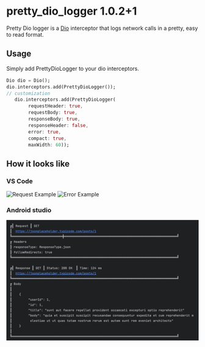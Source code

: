 # pretty_dio_logger 1.0.2+1

Pretty Dio logger is a [Dio](https://pub.dev/packages/dio) interceptor that logs network calls in a pretty, easy to read format.
## Usage
Simply add PrettyDioLogger to your dio interceptors.
```Dart
Dio dio = Dio();
dio.interceptors.add(PrettyDioLogger());
// customization 
   dio.interceptors.add(PrettyDioLogger(
        requestHeader: true,
        requestBody: true,
        responseBody: true,
        responseHeader: false,
        error: true,
        compact: true,
        maxWidth: 60));
```

## How it looks like
### VS Code
![Request Example](https://github.com/Milad-Akarie/pretty_dio_logger/blob/master/images/request_log_vscode.png?raw=true "Request Example")
![Error Example](https://github.com/Milad-Akarie/pretty_dio_logger/blob/master/images/error_log_vscode.png?raw=true "Error Example")

### Android studio
 ![Response Example](https://github.com/Milad-Akarie/pretty_dio_logger/blob/master/images/response_log_android_studio.png?raw=true "Response Example")
